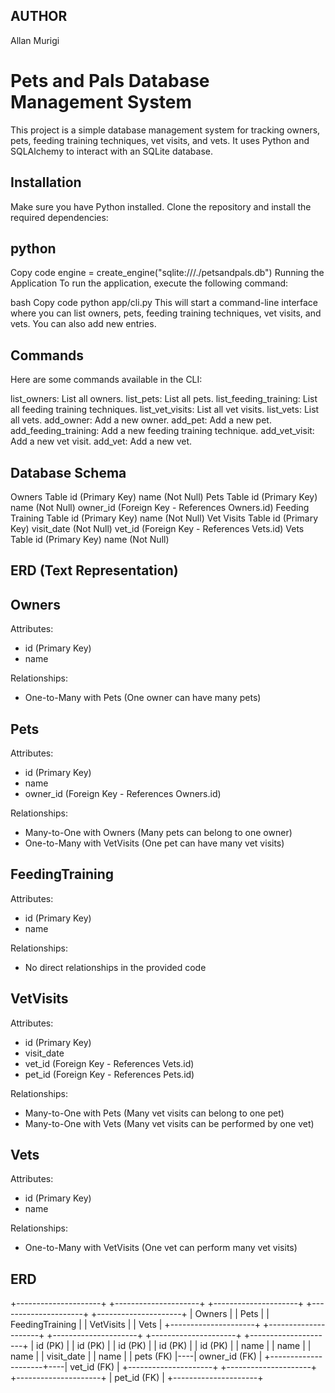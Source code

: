 ## AUTHOR
Allan Murigi

# Pets and Pals Database Management System

This project is a simple database management system for tracking owners, pets, feeding training techniques, vet visits, and vets. It uses Python and SQLAlchemy to interact with an SQLite database.

## Installation

Make sure you have Python installed. Clone the repository and install the required dependencies:

## python
Copy code
engine = create_engine("sqlite:///./petsandpals.db")
Running the Application
To run the application, execute the following command:

bash
Copy code
python app/cli.py
This will start a command-line interface where you can list owners, pets, feeding training techniques, vet visits, and vets. You can also add new entries.

## Commands
Here are some commands available in the CLI:

list_owners: List all owners.
list_pets: List all pets.
list_feeding_training: List all feeding training techniques.
list_vet_visits: List all vet visits.
list_vets: List all vets.
add_owner: Add a new owner.
add_pet: Add a new pet.
add_feeding_training: Add a new feeding training technique.
add_vet_visit: Add a new vet visit.
add_vet: Add a new vet.

## Database Schema
Owners Table
id (Primary Key)
name (Not Null)
Pets Table
id (Primary Key)
name (Not Null)
owner_id (Foreign Key - References Owners.id)
Feeding Training Table
id (Primary Key)
name (Not Null)
Vet Visits Table
id (Primary Key)
visit_date (Not Null)
vet_id (Foreign Key - References Vets.id)
Vets Table
id (Primary Key)
name (Not Null)

## ERD (Text Representation)
Owners
------
Attributes:
- id (Primary Key)
- name

Relationships:
- One-to-Many with Pets (One owner can have many pets)

Pets
----
Attributes:
- id (Primary Key)
- name
- owner_id (Foreign Key - References Owners.id)

Relationships:
- Many-to-One with Owners (Many pets can belong to one owner)
- One-to-Many with VetVisits (One pet can have many vet visits)

FeedingTraining
---------------
Attributes:
- id (Primary Key)
- name

Relationships:
- No direct relationships in the provided code

VetVisits
---------
Attributes:
- id (Primary Key)
- visit_date
- vet_id (Foreign Key - References Vets.id)
- pet_id (Foreign Key - References Pets.id)

Relationships:
- Many-to-One with Pets (Many vet visits can belong to one pet)
- Many-to-One with Vets (Many vet visits can be performed by one vet)

Vets
----
Attributes:
- id (Primary Key)
- name

Relationships:
- One-to-Many with VetVisits (One vet can perform many vet visits)

## ERD

+---------------------+    +---------------------+    +---------------------+    +---------------------+    +---------------------+
|        Owners       |    |         Pets        |    |   FeedingTraining  |    |      VetVisits      |    |         Vets        |
+---------------------+    +---------------------+    +---------------------+    +---------------------+    +---------------------+
| id (PK)             |    | id (PK)             |    | id (PK)             |    | id (PK)             |    | id (PK)             |
| name                |    | name                |    | name                |    | visit_date          |    | name                |
| pets (FK)           |----| owner_id (FK)       |    +---------------------+----| vet_id (FK)         |    +---------------------+
+---------------------+    +---------------------+                            | pet_id (FK)         |
                                                                                +---------------------+

